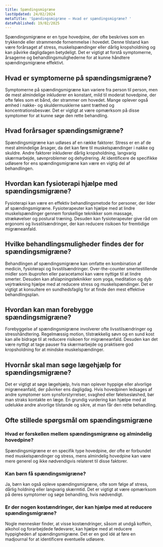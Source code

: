 ```yaml
---
title: Spændingsmigræne
lastUpdated: 24/02/2024
metaTitle: 'Spændingsmigræne – Hvad er spændingsmigræne? '
datePublished: 19/02/2025
---
```


Spændingsmigræne er en type hovedpine, der ofte beskrives som en trykkende eller strammende fornemmelse i hovedet. Denne tilstand kan være forårsaget af stress, muskelspændinger eller dårlig kropsholdning og kan påvirke dagligdagen betydeligt. Det er vigtigt at forstå symptomerne, årsagerne og behandlingsmulighederne for at kunne håndtere spændingsmigræne effektivt.

## Hvad er symptomerne på spændingsmigræne?

Symptomerne på spændingsmigræne kan variere fra person til person, men de mest almindelige inkluderer en konstant, mild til moderat hovedpine, der ofte føles som et bånd, der strammer om hovedet. Mange oplever også ømhed i nakke- og skuldermusklerne samt træthed og koncentrationsbesvær. Det er vigtigt at være opmærksom på disse symptomer for at kunne søge den rette behandling.

## Hvad forårsager spændingsmigræne?

Spændingsmigræne kan udløses af en række faktorer. Stress er en af de mest almindelige årsager, da det kan føre til muskelspændinger i nakke og skuldre. Andre faktorer inkluderer dårlig kropsholdning, langvarig skærmarbejde, søvnproblemer og dehydrering. At identificere de specifikke udløsere for ens spændingsmigræne kan være en vigtig del af behandlingen.

## Hvordan kan fysioterapi hjælpe med spændingsmigræne?

Fysioterapi kan være en effektiv behandlingsmetode for personer, der lider af spændingsmigræne. Fysioterapeuter kan hjælpe med at lindre muskelspændinger gennem forskellige teknikker som massage, strækøvelser og postural træning. Desuden kan fysioterapeuter give råd om ergonomi og livsstilsændringer, der kan reducere risikoen for fremtidige migræneanfald.

## Hvilke behandlingsmuligheder findes der for spændingsmigræne?

Behandlingen af spændingsmigræne kan omfatte en kombination af medicin, fysioterapi og livsstilsændringer. Over-the-counter smertestillende midler som ibuprofen eller paracetamol kan være nyttige til at lindre smerter. Desuden kan afslapningsteknikker som yoga, meditation og dyb vejrtrækning hjælpe med at reducere stress og muskelspændinger. Det er vigtigt at konsultere en sundhedsfaglig for at finde den mest effektive behandlingsplan.

## Hvordan kan man forebygge spændingsmigræne?

Forebyggelse af spændingsmigræne involverer ofte livsstilsændringer og stresshåndtering. Regelmæssig motion, tilstrækkelig søvn og en sund kost kan alle bidrage til at reducere risikoen for migræneanfald. Desuden kan det være nyttigt at tage pauser fra skærmarbejde og praktisere god kropsholdning for at mindske muskelspændinger.

## Hvornår skal man søge lægehjælp for spændingsmigræne?

Det er vigtigt at søge lægehjælp, hvis man oplever hyppige eller alvorlige migræneanfald, der påvirker ens dagligdag. Hvis hovedpinen ledsages af andre symptomer som synsforstyrrelser, svaghed eller følelsesløshed, bør man straks kontakte en læge. En grundig vurdering kan hjælpe med at udelukke andre alvorlige tilstande og sikre, at man får den rette behandling.

## Ofte stillede spørgsmål om spændingsmigræne

### Hvad er forskellen mellem spændingsmigræne og almindelig hovedpine?

Spændingsmigræne er en specifik type hovedpine, der ofte er forbundet med muskelspændinger og stress, mens almindelig hovedpine kan være mere generel og ikke nødvendigvis relateret til disse faktorer.

### Kan børn få spændingsmigræne?

Ja, børn kan også opleve spændingsmigræne, ofte som følge af stress, dårlig holdning eller langvarig skærmtid. Det er vigtigt at være opmærksom på deres symptomer og søge behandling, hvis nødvendigt.

### Er der nogen kostændringer, der kan hjælpe med at reducere spændingsmigræne?

Nogle mennesker finder, at visse kostændringer, såsom at undgå koffein, alkohol og forarbejdede fødevarer, kan hjælpe med at reducere hyppigheden af spændingsmigræne. Det er en god idé at føre en madjournal for at identificere eventuelle udløsere.
